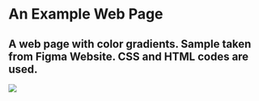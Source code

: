 <h1> An Example Web Page </h1>

<h2> A web page with color gradients. Sample taken from Figma Website. CSS and HTML codes are used. </h2>

![](ekran.gif)
